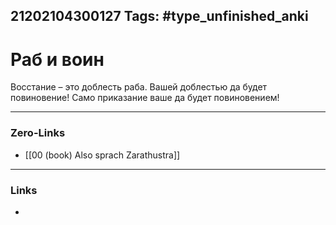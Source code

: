 21202104300127
Tags: #type_unfinished_anki
---
# Раб и воин

Восстание – это доблесть раба. Вашей доблестью да будет повиновение! Само приказание ваше да будет повиновением!

---
### Zero-Links
- [[00 (book) Also sprach Zarathustra]]
---
### Links
-